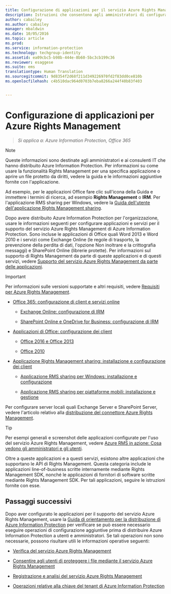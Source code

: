 ```yaml
---
title: Configurazione di applicazioni per il servizio Azure Rights Management | Azure Information Protection
description: Istruzioni che consentono agli amministratori di configurare applicazioni e servizi per supportare il servizio di protezione Azure Rights Management per Azure Information Protection. Ad esempio, le applicazioni di Office quali Word 2013 e Word 2010 e i servizi come Exchange Online (le regole di trasporto, la prevenzione della perdita di dati, l&quot;opzione Non inoltrare e la crittografia messaggi) e SharePoint Online (librerie protette).
author: cabailey
ms.author: cabailey
manager: mbaldwin
ms.date: 10/05/2016
ms.topic: article
ms.prod: 
ms.service: information-protection
ms.technology: techgroup-identity
ms.assetid: ea09cbc5-b98b-444e-8b60-5bc3cb199c36
ms.reviewer: esaggese
ms.suite: ems
translationtype: Human Translation
ms.sourcegitcommit: 9d8354f2d68f211d349226970fd2f83dd0ce810b
ms.openlocfilehash: c4b510dac964d0703b7eba8266a244f40b83f403


---
```


# <a name="configuring-applications-for-azure-rights-management"></a>Configurazione di applicazioni per Azure Rights Management

>*Si applica a: Azure Information Protection, Office 365*

> [!NOTE]
> Queste informazioni sono destinate agli amministratori e ai consulenti IT che hanno distribuito Azure Information Protection. Per informazioni su come usare la funzionalità Rights Management per una specifica applicazione o aprire un file protetto da diritti, vedere la guida e le informazioni aggiuntive fornite con l'applicazione.
>
> Ad esempio, per le applicazioni Office fare clic sull'icona della Guida e immettere i termini di ricerca, ad esempio **Rights Management** o **IRM**. Per l'applicazione RMS sharing per Windows, vedere la [Guida dell'utente dell'applicazione Rights Management sharing](../rms-client/sharing-app-user-guide.md).

Dopo avere distribuito Azure Information Protection per l'organizzazione, usare le informazioni seguenti per configurare applicazioni e servizi per il supporto del servizio Azure Rights Management di Azure Information Protection. Sono incluse le applicazioni di Office quali Word 2013 e Word 2010 e i servizi come Exchange Online (le regole di trasporto, la prevenzione della perdita di dati, l'opzione Non inoltrare e la crittografia messaggi) e SharePoint Online (librerie protette). Per informazioni sul supporto di Rights Management da parte di queste applicazioni e di questi servizi, vedere [Supporto del servizio Azure Rights Management da parte delle applicazioni](../understand-explore/applications-support.md).

> [!IMPORTANT]
> Per informazioni sulle versioni supportate e altri requisiti, vedere [Requisiti per Azure Rights Management](../get-started/requirements-azure-rms.md).

-   [Office 365: configurazione di client e servizi online](configure-office365.md)

    -   [Exchange Online: configurazione di IRM](configure-office365.md#exchange-online-irm-configuration)

    -   [SharePoint Online e OneDrive for Business: configurazione di IRM](configure-office365.md#sharepoint-online-and-onedrive-for-business-irm-configuration)

- [Applicazioni di Office: configurazione dei client](configure-office-apps.md)

    -   [Office 2016 e Office 2013](configure-office-apps.md#office-2016-and-office-2013)

    -   [Office 2010](configure-office-apps.md#office-2010)

-   [Applicazione Rights Management sharing: installazione e configurazione dei client](configure-sharing-app.md)

    -   [Applicazione RMS sharing per Windows: installazione e configurazione](configure-sharing-app.md#the-rms-sharing-application-for-windows-installation-and-configuration)

    -   [Applicazione RMS sharing per piattaforme mobili: installazione e gestione](configure-sharing-app.md#the-rms-sharing-application-for-mobile-platforms-installation-and-management)


Per configurare server locali quali Exchange Server e SharePoint Server, vedere l'articolo relativo alla [distribuzione del connettore Azure Rights Management](deploy-rms-connector.md).

> [!TIP]
> Per esempi generali e screenshot delle applicazioni configurate per l'uso del servizio Azure Rights Management, vedere [Azure RMS in azione: Cosa vedono gli amministratori e gli utenti](../understand-explore/what-admins-users-see.md).


Oltre a queste applicazioni e a questi servizi, esistono altre applicazioni che supportano le API di Rights Management. Questa categoria include le applicazioni line-of-business scritte internamente mediante Rights Management SDK, nonché le applicazioni di fornitori di software scritte mediante Rights Management SDK. Per tali applicazioni, seguire le istruzioni fornite con esse.

## <a name="next-steps"></a>Passaggi successivi
Dopo aver configurato le applicazioni per il supporto del servizio Azure Rights Management, usare la [Guida di orientamento per la distribuzione di Azure Information Protection](../plan-design/deployment-roadmap.md) per verificare se può essere necessario eseguire operazioni di configurazione aggiuntive prima di distribuire Azure Information Protection a utenti e amministratori. Se tali operazioni non sono necessarie, possono risultare utili le informazioni operative seguenti:

- [Verifica del servizio Azure Rights Management](verify.md)

- [Consentire agli utenti di proteggere i file mediante il servizio Azure Rights Management](help-users.md)

- [Registrazione e analisi del servizio Azure Rights Management](log-analyze-usage.md)

- [Operazioni relative alla chiave del tenant di Azure Information Protection](operations-tenant-key.md)





<!--HONumber=Nov16_HO2-->


